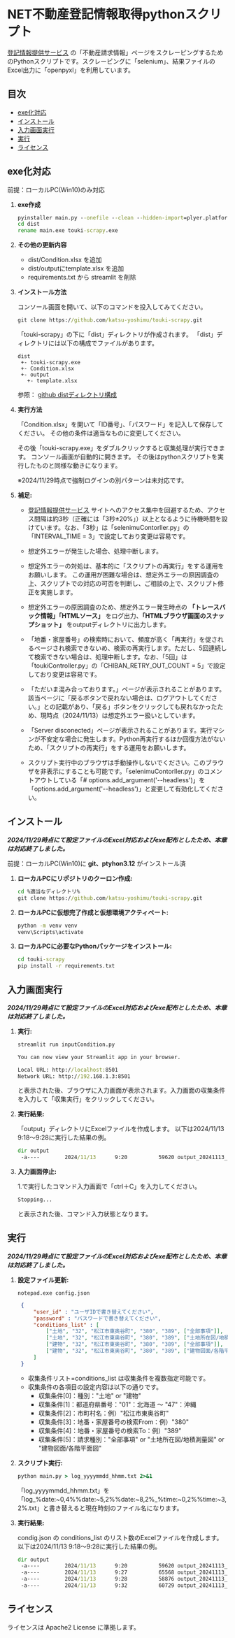 # NET不動産登記情報取得pythonスクリプト

[登記情報提供サービス](https://www1.touki.or.jp/gateway.html) の「不動産請求情報」ページをスクレーピングするためのPythonスクリプトです。スクレーピングに「selenium」、結果ファイルのExcel出力に「openpyxl」を利用しています。

## 目次

- [exe化対応](#exe化対応)
- [インストール](#インストール)
- [入力画面実行](#入力画面実行)
- [実行](#実行)
- [ライセンス](#ライセンス)

## exe化対応

前提：ローカルPC(Win10)のみ対応

1. **exe作成**

   ```cmd
   pyinstaller main.py --onefile --clean --hidden-import=plyer.platforms.win.notification
   cd dist
   rename main.exe touki-scrapy.exe
   
   ```

2. **その他の更新内容**

   - dist/Condition.xlsx を追加
   - dist/outputにtemplate.xlsx を追加
   - requirements.txt から streamlit を削除

3. **インストール方法**

   コンソール画面を開いて、以下のコマンドを投入してみてください。

   ```cmd
   git clone https://github.com/katsu-yoshimu/touki-scrapy.git
   ```

   「touki-scrapy」の下に「dist」ディレクトリが作成されます。
   「dist」ディレクトリには以下の構成でファイルがあります。

   ```memo
   dist
    +- touki-scrapy.exe
    +- Condition.xlsx
    +- output
      +- template.xlsx
   ```

   参照： [github distディレクトリ構成](https://github.com/katsu-yoshimu/touki-scrapy/tree/main/dist)

4. **実行方法**

   「Condition.xlsx」を開いて「ID番号」、「パスワード」を記入して保存してください。
   その他の条件は適当なものに変更してください。

   その後「touki-scrapy.exe」をダブルクリックすると収集処理が実行できます。
   コンソール画面が自動的に開きます。
   その後はpythonスクリプトを実行したものと同様な動きになります。

   ※2024/11/29時点で強制ログインの別パターンは未対応です。

5. **補足:**

   - [登記情報提供サービス](https://www1.touki.or.jp/gateway.html) サイトへのアクセス集中を回避するため、アクセス間隔は約3秒（正確には「3秒±20%」）以上となるように待機時間を設けています。なお、「3秒」は「selenimuContorller.py」の「INTERVAL_TIME = 3」で設定しており変更は容易です。

   - 想定外エラーが発生した場合、処理中断します。

   - 想定外エラーの対処は、基本的に「スクリプトの再実行」をする運用をお願いします。
   この運用が困難な場合は、想定外エラーの原因調査の上、スクリプトでの対応の可否を判断し、ご相談の上で、スクリプト修正を実施します。

   - 想定外エラーの原因調査のため、想定外エラー発生時点の **「トレースバック情報」「HTMLソース」** をログ出力、**「HTMLブラウザ画面のスナップショット」** をoutputディレクトリに出力します。

   - 「地番・家屋番号」の検索時において、頻度が高く「再実行」を促されるページされ検索できないめ、検索の再実行します。ただし、5回連続して検索できない場合は、処理中断します。なお、「5回」は「toukiController.py」の「CHIBAN_RETRY_OUT_COUNT = 5」で設定しており変更は容易です。

   - 「ただいま混み合っております。」ページが表示されることがあります。該当ページに「戻るボタンで戻れない場合は、ログアウトしてください。」との記載があり、「戻る」ボタンをクリックしても戻れなかったため、現時点（2024/11/13）は想定外エラー扱いとしています。

   - 「Server disconected」ページが表示されることがあります。実行マシンが不安定な場合に発生します。Python再実行するほか回復方法がないため、「スクリプトの再実行」をする運用をお願いします。

   - スクリプト実行中のブラウザは手動操作しないでください。このブラウザを非表示にすることも可能です。「selenimuContorller.py」のコメントアウトしている「# options.add_argument('--headless')」を「options.add_argument('--headless')」と変更して有効化してください。

## インストール

***2024/11/29時点にて設定ファイルのExcel対応およびexe配布としたため、本章は対応終了しました。***

前提：ローカルPC(Win10)に **git、ptyhon3.12** がインストール済

1. **ローカルPCにリポジトリのクーロン作成:**

   ```cmd
   cd %適当なディレクトリ%
   git clone https://github.com/katsu-yoshimu/touki-scrapy.git
   ```

2. **ローカルPCに仮想完了作成と仮想環境アクティベート:**

   ```cmd
   python -m venv venv
   venv\Scripts\activate
   ```

3. **ローカルPCに必要なPythonパッケージをインストール:**

   ```cmd
   cd touki-scrapy
   pip install -r requirements.txt
   ```

## 入力画面実行

***2024/11/29時点にて設定ファイルのExcel対応およびexe配布としたため、本章は対応終了しました。***

1. **実行:**

   ```cmd
   streamlit run inputCondition.py
   ```

   ```cmd
   You can now view your Streamlit app in your browser.

   Local URL: http://localhost:8501
   Network URL: http://192.168.1.3:8501
   ```

   と表示された後、ブラウザに入力画面が表示されます。入力画面の収集条件を入力して「収集実行」をクリックしてください。

2. **実行結果:**

   「output」ディレクトリにExcelファイルを作成します。
   以下は2024/11/13 9:18～9:28に実行した結果の例。

   ```cmd
   dir output
    -a----        2024/11/13      9:20          59620 output_20241113_091828.xlsx
   ```

3. **入力画面停止:**

   1.で実行したコマンド入力画面で「ctrl＋C」を入力してください。

   ```cmd
   Stopping...
   ```

   と表示された後、コマンド入力状態となります。

## 実行

***2024/11/29時点にて設定ファイルのExcel対応およびexe配布としたため、本章は対応終了しました。***

1. **設定ファイル更新:**

   ```notepad.exe
   notepad.exe config.json
   ```

   ```config.json
    {
        "user_id" : "ユーザIDで書き替えてください",
        "password" : "パスワードで書き替えてください",
        "conditions_list" : [
            ["土地", "32", "松江市東奥谷町", "380", "389", ["全部事項"]],
            ["土地", "32", "松江市東奥谷町", "380", "389", ["土地所在図/地積測量図"]],
            ["建物", "32", "松江市東奥谷町", "380", "389", ["全部事項"]],
            ["建物", "32", "松江市東奥谷町", "380", "389", ["建物図面/各階平面図"]]
        ]
    }
   ```

    - 収集条件リスト=conditions_list は収集条件を複数指定可能です。
    - 収集条件の各項目の設定内容は以下の通りです。
        - 収集条件[0]：種別："土地" or "建物"
        - 収集条件[1]：都道府県番号："01"：北海道 ～ "47"：沖縄
        - 収集条件[2]：市町村名：例）"松江市東奥谷町"
        - 収集条件[3]：地番・家屋番号の検索From：例）"380"
        - 収集条件[4]：地番・家屋番号の検索To：例）"389"
        - 収集条件[5]：請求種別："全部事項" or "土地所在図/地積測量図" or "建物図面/各階平面図"

2. **スクリプト実行:**

   ```cmd
   python main.py > log_yyyymmdd_hhmm.txt 2>&1
   ```

   「log_yyyymmdd_hhmm.txt」を「log_%date:~0,4%%date:~5,2%%date:~8,2%_%time:~0,2%%time:~3,2%.txt」と書き替えると現在時刻のファイル名になります。

3. **実行結果:**

   condig.json の conditions_list のリスト数のExcelファイルを作成します。
以下は2024/11/13 9:18～9:28に実行した結果の例。

   ```cmd
   dir output
    -a----        2024/11/13      9:20          59620 output_20241113_091828.xlsx
    -a----        2024/11/13      9:27          65568 output_20241113_092015.xlsx
    -a----        2024/11/13      9:28          58876 output_20241113_092715.xlsx
    -a----        2024/11/13      9:32          60729 output_20241113_092839.xlsx
   ```

## ライセンス

ライセンスは Apache2 License に準拠します。
